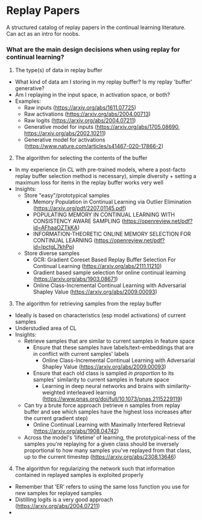 # Replay Papers

A structured catalog of replay papers in the continual learning literature. Can act as an intro for noobs.

### What are the main design decisions when using replay for continual learning?

1. The type(s) of data in replay buffer
- What kind of data am I storing in my replay buffer? Is my replay 'buffer' generative?
- Am I replaying in the input space, in activation space, or both?
- Examples:
  - Raw inputs (https://arxiv.org/abs/1611.07725)
  - Raw activations (https://arxiv.org/abs/2004.00713)
  - Raw logits (https://arxiv.org/abs/2004.07211)
  - Generative model for inputs (https://arxiv.org/abs/1705.08690, https://arxiv.org/abs/2002.10211)
  - Generative model for activations (https://www.nature.com/articles/s41467-020-17866-2)

2. The algorithm for selecting the contents of the buffer
- In my experience (in CL with pre-trained models, where a post-facto replay buffer selection method is necessary), simple diversity + setting a maximum loss for items in the replay buffer works very well
- Insights:
  - Store "easy"/prototypical samples
    - Memory Population in Continual Learning via Outlier Elimination (https://arxiv.org/pdf/2207.01145.pdf)
    - POPULATING MEMORY IN CONTINUAL LEARNING WITH CONSISTENCY AWARE SAMPLING (https://openreview.net/pdf?id=AFhaaOZTkKA)
    - INFORMATION-THEORETIC ONLINE MEMORY SELECTION FOR CONTINUAL LEARNING (https://openreview.net/pdf?id=IpctgL7khPp)
  - Store diverse samples
    - GCR: Gradient Coreset Based Replay Buffer Selection For Continual Learning (https://arxiv.org/abs/2111.11210)
    - Gradient based sample selection for online continual learning (https://arxiv.org/abs/1903.08671)
    - Online Class-Incremental Continual Learning with Adversarial Shapley Value (https://arxiv.org/abs/2009.00093)

3. The algorithm for retrieving samples from the replay buffer
- Ideally is based on characteristics (esp model activations) of current samples
- Understudied area of CL
- Insights:
  - Retrieve samples that are similar to current samples in feature space
    - Ensure that these samples have labels/text-embeddings that are in conflict with current samples' labels
      - Online Class-Incremental Continual Learning with Adversarial Shapley Value (https://arxiv.org/abs/2009.00093)
    - Ensure that each old class is sampled *in proportion* to its samples' similarity to current samples in feature space
      - Learning in deep neural networks and brains with similarity-weighted interleaved learning (https://www.pnas.org/doi/full/10.1073/pnas.2115229119)
  - Can try a brute force approach (retrieve n samples from replay buffer and see which samples have the highest loss increases after the current gradient step)
    - Online Continual Learning with Maximally Interfered Retrieval (https://arxiv.org/abs/1908.04742)
  - Across the model's 'lifetime' of learning, the prototypical-ness of the samples you're replaying for a given class should be inversely proportional to how many samples you've replayed from that class, up to the current timestep (https://arxiv.org/abs/2308.13646)

4. The algorithm for regularizing the network such that information contained in replayed samples is exploited properly
- Remember that 'ER' refers to using the same loss function you use for new samples for replayed samples
- Distilling logits is a very good approach (https://arxiv.org/abs/2004.07211)
- 
